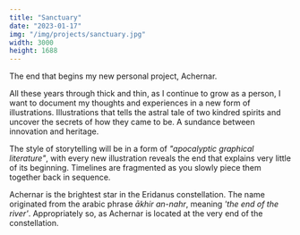 ```yaml
---
title: "Sanctuary"
date: "2023-01-17"
img: "/img/projects/sanctuary.jpg"
width: 3000
height: 1688
---
```


The end that begins my new personal project, Achernar.

All these years through thick and thin, as I continue to grow as a person, I want to document my thoughts and experiences in a new form of illustrations. Illustrations that tells the astral tale of two kindred spirits and uncover the secrets of how they came to be. A sundance between innovation and heritage.

The style of storytelling will be in a form of _"apocalyptic graphical literature"_, with every new illustration reveals the end that explains very little of its beginning. Timelines are fragmented as you slowly piece them together back in sequence.

Achernar is the brightest star in the Eridanus constellation. The name originated from the arabic phrase _ākhir an-nahr_, meaning _'the end of the river'_. Appropriately so, as Achernar is located at the very end of the constellation.
